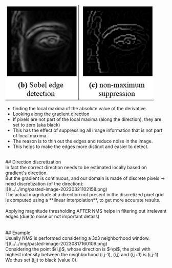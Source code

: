 ![](../../img/pasted-image-20230714152519.png)<br>
- finding the local maxima of the absolute value of the derivative.<br>
- Looking along the gradient direction<br>
-   If pixels are not part of the local maxima (along the direction), they are set to zero (aka black)<br>
-   This has the effect of suppressing all image information that is not part of local maxima.<br>
-   The reason is to thin out the edges and reduce noise in the image.<br>
-   This helps to make the edges more distinct and easier to detect.<br>
<br>
## Direction discretization<br>
In fact the correct direction needs to be estimated locally based on gradient's direction.<br>
But the gradient is continuous, and our domain is made of discrete pixels -> need discretization (of the direction):<br>
![](../../img/pasted-image-20230321102158.png)<br>
The actual magnitude at a direction not present in the discretized pixel grid is computed using a **linear interpolation**, to get more accurate results. <br>
<br>
Applying magnitude thresholding AFTER NMS helps in filtering out irrelevant edges (due to noise or not important details)<br>
<br>
<br>
## Example<br>
Usually NMS is performed considering a 3x3 neighborhood window.<br>
![](../../img/pasted-image-20230817160109.png)<br>
Considering the point $(i,j)$, whose direction is $-\pi$, the pixel with highest intensity between the neighborhood (i,j-1), (i,j) and (i,j+1) is (i,j-1).<br>
We thus set (i,j) to black (value 0).